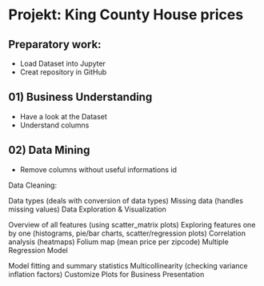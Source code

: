 # Projekt: King County House prices

## Preparatory work: 
- Load Dataset into Jupyter
- Creat repository in GitHub

## 01) Business Understanding
- Have a look at the Dataset
- Understand columns

## 02) Data Mining
- Remove columns without useful informations
  id

Data Cleaning:

Data types (deals with conversion of data types)
Missing data (handles missing values)
Data Exploration & Visualization

Overview of all features (using scatter_matrix plots)
Exploring features one by one (histograms, pie/bar charts, scatter/regression plots)
Correlation analysis (heatmaps)
Folium map (mean price per zipcode)
Multiple Regression Model

Model fitting and summary statistics
Multicollinearity (checking variance inflation factors)
Customize Plots for Business Presentation
